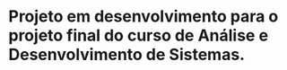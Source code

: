 # Projeto em desenvolvimento para o projeto final do curso de Análise e Desenvolvimento de Sistemas.
